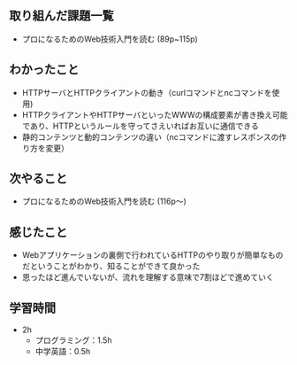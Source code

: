 ## 取り組んだ課題一覧
- プロになるためのWeb技術入門を読む (89p~115p)
## わかったこと
- HTTPサーバとHTTPクライアントの動き（curlコマンドとncコマンドを使用)
- HTTPクライアントやHTTPサーバといったWWWの構成要素が書き換え可能であり、HTTPというルールを守ってさえいればお互いに通信できる
- 静的コンテンツと動的コンテンツの違い（ncコマンドに渡すレスポンスの作り方を変更）
## 次やること
- プロになるためのWeb技術入門を読む (116p〜)
## 感じたこと
- Webアプリケーションの裏側で行われているHTTPのやり取りが簡単なものだということがわかり、知ることができて良かった
- 思ったほど進んでいないが、流れを理解する意味で7割ほどで進めていく
## 学習時間
- 2h
  - プログラミング：1.5h
  - 中学英語：0.5h
